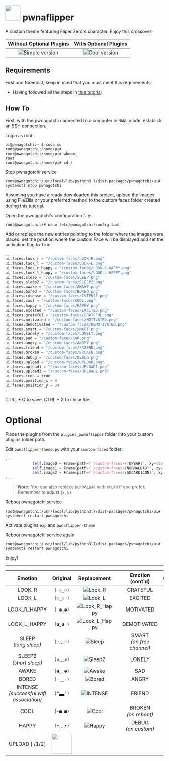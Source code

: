 # <img src="https://github.com/roodriiigooo/PWNAGOTCHI-CUSTOM-FACES-MOD/blob/main/custom-themes/pwnaflipper/faces_flipper_dolphin/faces_pwnaflipper_dolphin/pwnaflipper_MINI.png?raw=true" height="48"> pwnaflipper

A custom theme featuring Fliper Zero's character. Enjoy this crossover!

|                                  Without Optional Plugins                                            |                                            With Optional Plugins                                                     |
| :--------------------------------------------------------------------------------------------------: | :--------------------------------------------------------------------------------------------------------------: |
|                                                ![Simple version](https://github.com/roodriiigooo/PWNAGOTCHI-CUSTOM-FACES-MOD/blob/main/custom-themes/pwnaflipper/faces_flipper_dolphin/faces_flipper_dolphin/.screenshots/ui_1.png?raw=true)    |           ![Cool version](https://github.com/roodriiigooo/PWNAGOTCHI-CUSTOM-FACES-MOD/blob/main/custom-themes/pwnaflipper/faces_flipper_dolphin/faces_flipper_dolphin/.screenshots/ui_0.png?raw=true)  |


## Requirements
First and foremost, keep in mind that you must meet this requirements:
- Having followed all the steps in [this tutorial](https://github.com/roodriiigooo/PWNAGOTCHI-CUSTOM-FACES-MOD/tree/main#pwnagotchi-v155---custom-faces-mod-_)

## How To
First, with the pwnagotchi connected to a computer in `MANU` mode, establish an SSH connection.

Login as root:
```console
pi@pwnagotchi:~ $ sudo su
root@pwnagotchi:/home/pi#
root@pwnagotchi:/home/pi# whoami
root
root@pwnagotchi:/home/pi# cd /
```
Stop pwnagotchi service
```console
root@pwnagotchi:/usr/local/lib/python3.7/dist-packages/pwnagotchi/ui# systemctl stop pwnagotchi
```

Assuming you have already downloaded this project, upload the images using FileZilla or your preferred method to the custom faces folder created during [this tutorial](https://github.com/roodriiigooo/PWNAGOTCHI-CUSTOM-FACES-MOD/tree/main#pwnagotchi-v155---custom-faces-mod-_).

Open the pwnagotchi's configuration file:
```console
root@pwnagotchi:/# nano /etc/pwnagotchi/config.toml
```

Add or replace the new entries pointing to the folder where the images were placed, set the position where the custom Face will be displayed and set the activation flag to True.

```python
...
ui.faces.look_r = "/custom-faces/LOOK-R.png"
ui.faces.look_l = "/custom-faces/LOOK-L.png"
ui.faces.look_r_happy = "/custom-faces/LOOK-R-HAPPY.png"
ui.faces.look_l_happy = "/custom-faces/LOOK-L-HAPPY.png"
ui.faces.sleep = "/custom-faces/SLEEP.png"
ui.faces.sleep2 = "/custom-faces/SLEEP2.png"
ui.faces.awake = "/custom-faces/AWAKE.png"
ui.faces.bored = "/custom-faces/BORED.png"
ui.faces.intense = "/custom-faces/INTENSE.png"
ui.faces.cool = "/custom-faces/COOL.png"
ui.faces.happy = "/custom-faces/HAPPY.png"
ui.faces.excited = "/custom-faces/EXCITED.png"
ui.faces.grateful = "/custom-faces/GRATEFUL.png"
ui.faces.motivated = "/custom-faces/MOTIVATED.png"
ui.faces.demotivated = "/custom-faces/DEMOTIVATED.png"
ui.faces.smart = "/custom-faces/SMART.png"
ui.faces.lonely = "/custom-faces/LONELY.png"
ui.faces.sad = "/custom-faces/SAD.png"
ui.faces.angry = "/custom-faces/ANGRY.png"
ui.faces.friend = "/custom-faces/FRIEND.png"
ui.faces.broken = "/custom-faces/BROKEN.png"
ui.faces.debug = "/custom-faces/DEBUG.png"
ui.faces.upload = "/custom-faces/UPLOAD.png"
ui.faces.upload1 = "/custom-faces/UPLOAD1.png"
ui.faces.upload2 = "/custom-faces/UPLOAD2.png"
ui.faces.icon = true
ui.faces.position_x = 0
ui.faces.position_y = 34
...
```
CTRL + O to save, CTRL + X to close file.

# Optional
Place the plugins from the `plugins_pwnaflipper` folder into your custom plugins folder path.

Edit `pwnaflipper-theme.py` with your `custom-faces` folder:
```python
...
            self.image0 = Frame(path=f'/custom-faces/{TOPBAR}', xy=(55, 82))
            self.image1 = Frame(path=f'/custom-faces/{NORMALBAR}', xy=(176, 36))
            self.image2 = Frame(path=f'/custom-faces/{SDCARDICON}', xy=(232, 18))
...
```

> **_Note:_** You can also replace `NORMALBAR` with `XPBAR` if you prefer. Remember to adjust (x, y).


Reboot pwnagotchi service
```console
root@pwnagotchi:/usr/local/lib/python3.7/dist-packages/pwnagotchi/ui# systemctl restart pwnagotchi
```

Activate plugins `exp` and `pwnaflipper-theme`


Reboot pwnagotchi service again
```console
root@pwnagotchi:/usr/local/lib/python3.7/dist-packages/pwnagotchi/ui# systemctl restart pwnagotchi
```

Enjoy!

---



|                                               Emotion                                                |                                                     Original                                                     |                                                                            Replacement                                                                             |     |               Emotion (cont'd)                |  Original  |                                                                            Replacement                                                                             |
| :--------------------------------------------------------------------------------------------------: | :--------------------------------------------------------------------------------------------------------------: | :----------------------------------------------------------------------------------------------------------------------------------------------------------------: | :-: | :-------------------------------------------: | :--------: | :----------------------------------------------------------------------------------------------------------------------------------------------------------------: |
|                                                LOOK_R                                                |                                                     `( ⚆_⚆)`                                                     |                              ![Look_R](https://github.com/roodriiigooo/PWNAGOTCHI-CUSTOM-FACES-MOD/blob/main/custom-themes/pwnaflipper/faces_flipper_dolphin/faces_pwnaflipper_dolphin/LOOK-R.png?raw=true)                              |     |                   GRATEFUL                    |  `(^‿‿^)`  | ![Grateful](https://github.com/roodriiigooo/PWNAGOTCHI-CUSTOM-FACES-MOD/blob/main/custom-themes/pwnaflipper/faces_flipper_dolphin/faces_pwnaflipper_dolphin/GRATEFUL.png?raw=true)                                                       |
|                                                LOOK_L                                                |                                                     `(☉_☉ )`                                                     |                              ![Look_L](https://github.com/roodriiigooo/PWNAGOTCHI-CUSTOM-FACES-MOD/blob/main/custom-themes/pwnaflipper/faces_flipper_dolphin/faces_pwnaflipper_dolphin/LOOK-L.png?raw=true)                              |     |      EXCITED <!-- on_unread_messages -->      |  `(ᵔ◡◡ᵔ)`  |                           ![Excited](https://github.com/roodriiigooo/PWNAGOTCHI-CUSTOM-FACES-MOD/blob/main/custom-themes/pwnaflipper/faces_flipper_dolphin/faces_pwnaflipper_dolphin/EXCITED.png?raw=true)                               |
|                                             LOOK_R_HAPPY                                             |                                                     `( ◕‿◕)`                                                     |                              ![Look_R_Happy](https://github.com/roodriiigooo/PWNAGOTCHI-CUSTOM-FACES-MOD/blob/main/custom-themes/pwnaflipper/faces_flipper_dolphin/faces_pwnaflipper_dolphin/LOOK-R-HAPPY.png?raw=true)                  |     |                   MOTIVATED                   |  `(☼‿‿☼)`  |                           ![Motivated](https://github.com/roodriiigooo/PWNAGOTCHI-CUSTOM-FACES-MOD/blob/main/custom-themes/pwnaflipper/faces_flipper_dolphin/faces_pwnaflipper_dolphin/MOTIVATED.png?raw=true)                           |
|                                             LOOK_L_HAPPY                                             |                                                     `(◕‿◕ )`                                                     |                              ![Look_L_Happy](https://github.com/roodriiigooo/PWNAGOTCHI-CUSTOM-FACES-MOD/blob/main/custom-themes/pwnaflipper/faces_flipper_dolphin/faces_pwnaflipper_dolphin/LOOK-L-HAPPY.png?raw=true)                  |     |                  DEMOTIVATED                  |  `(≖__≖)`  |                           ![Bored](https://github.com/roodriiigooo/PWNAGOTCHI-CUSTOM-FACES-MOD/blob/main/custom-themes/pwnaflipper/faces_flipper_dolphin/faces_pwnaflipper_dolphin/BORED.png?raw=true)                                   |
|                            SLEEP <!-- long sleep --> <br/> *(long sleep)*                            |                                                     `(⇀‿‿↼)`                                                     |                              ![Sleep](https://github.com/roodriiigooo/PWNAGOTCHI-CUSTOM-FACES-MOD/blob/main/custom-themes/pwnaflipper/faces_flipper_dolphin/faces_pwnaflipper_dolphin/SLEEP.png?raw=true)                                |     |        SMART <br/> *(on free channel)*        |  `(✜‿‿✜)`  |                           ![Smart](https://github.com/roodriiigooo/PWNAGOTCHI-CUSTOM-FACES-MOD/blob/main/custom-themes/pwnaflipper/faces_flipper_dolphin/faces_pwnaflipper_dolphin/SMART.png?raw=true)                                   |
|                          SLEEP2 <!-- short sleep --> <br/> *(short sleep)*                           |                                                     `(≖‿‿≖)`                                                     |                              ![Sleep2](https://github.com/roodriiigooo/PWNAGOTCHI-CUSTOM-FACES-MOD/blob/main/custom-themes/pwnaflipper/faces_flipper_dolphin/faces_pwnaflipper_dolphin/SLEEP2.png?raw=true)                              |     |                    LONELY                     |  `(ب__ب)`  |                           ![Lonely](https://github.com/roodriiigooo/PWNAGOTCHI-CUSTOM-FACES-MOD/blob/main/custom-themes/pwnaflipper/faces_flipper_dolphin/faces_pwnaflipper_dolphin/LONELY.png?raw=true)                                 |
|                                                AWAKE                                                 |                                                     `(◕‿‿◕)`                                                     |                              ![Awake](https://github.com/roodriiigooo/PWNAGOTCHI-CUSTOM-FACES-MOD/blob/main/custom-themes/pwnaflipper/faces_flipper_dolphin/faces_pwnaflipper_dolphin/AWAKE.png?raw=true)                                |     |             SAD <!-- on_miss -->              |  `(╥☁╥ )`  |                           ![Sad](https://github.com/roodriiigooo/PWNAGOTCHI-CUSTOM-FACES-MOD/blob/main/custom-themes/pwnaflipper/faces_flipper_dolphin/faces_pwnaflipper_dolphin/SAD.png?raw=true)                                       |
|                                                BORED                                                 |                                                     `(-__-)`                                                     |                              ![Bored](https://github.com/roodriiigooo/PWNAGOTCHI-CUSTOM-FACES-MOD/blob/main/custom-themes/pwnaflipper/faces_flipper_dolphin/faces_pwnaflipper_dolphin/BORED.png?raw=true)                                |     |                     ANGRY                     |  `(-_-')`  |                           ![Angry](https://github.com/roodriiigooo/PWNAGOTCHI-CUSTOM-FACES-MOD/blob/main/custom-themes/pwnaflipper/faces_flipper_dolphin/faces_pwnaflipper_dolphin/ANGRY.png?raw=true)                                   |
| INTENSE <!-- on_assoc : post auth, data transfer can begin --> <br/> *(successful wifi association)* |                                                     `(°▃▃°)`                                                     | ![INTENSE](https://github.com/roodriiigooo/PWNAGOTCHI-CUSTOM-FACES-MOD/blob/main/custom-themes/pwnaflipper/faces_flipper_dolphin/faces_pwnaflipper_dolphin/INTENSE.png?raw=true)                                                         |     |                    FRIEND                     |  `(♥‿‿♥)`  |                           ![Friend](https://github.com/roodriiigooo/PWNAGOTCHI-CUSTOM-FACES-MOD/blob/main/custom-themes/pwnaflipper/faces_flipper_dolphin/faces_pwnaflipper_dolphin/FRIEND.png?raw=true)                                 |
|                                       COOL <!-- on_deauth -->                                        |                                                     `(⌐■_■)`                                                     |                              ![Cool](https://github.com/roodriiigooo/PWNAGOTCHI-CUSTOM-FACES-MOD/blob/main/custom-themes/pwnaflipper/faces_flipper_dolphin/faces_pwnaflipper_dolphin/COOL.png?raw=true)                                  |     | BROKEN <!-- on_reboot --> <br/> *(on reboot)* |  `(☓‿‿☓)`  |                           ![Broken](https://github.com/roodriiigooo/PWNAGOTCHI-CUSTOM-FACES-MOD/blob/main/custom-themes/pwnaflipper/faces_flipper_dolphin/faces_pwnaflipper_dolphin/BROKEN.png?raw=true)                                 |
|                                    HAPPY <!-- new handshakes -->                                     |                                                     `(•‿‿•)`                                                     |                              ![Happy](https://github.com/roodriiigooo/PWNAGOTCHI-CUSTOM-FACES-MOD/blob/main/custom-themes/pwnaflipper/faces_flipper_dolphin/faces_pwnaflipper_dolphin/HAPPY.png?raw=true)                                |     | DEBUG <!-- on_custom --> <br/> *(on custom)*  |  `(#__#)`  |                           ![Debug](https://github.com/roodriiigooo/PWNAGOTCHI-CUSTOM-FACES-MOD/blob/main/custom-themes/pwnaflipper/faces_flipper_dolphin/faces_pwnaflipper_dolphin/DEBUG.png?raw=true)                                   |
|                                            UPLOAD [ /1/2]                                            | <img src="https://github.com/roodriiigooo/PWNAGOTCHI-CUSTOM-FACES-MOD/blob/main/custom-themes/pwnaflipper/faces_flipper_dolphin/faces_pwnaflipper_dolphin/UPLOAD.png?raw=true" height="64">                          |     |                                               |            |                                                                                                                                                                    |
